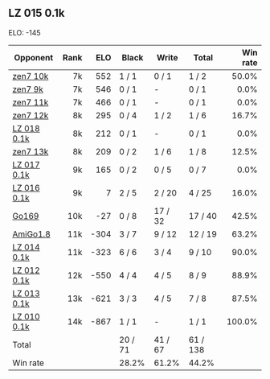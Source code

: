 ## LZ 015 0.1k ##

ELO: -145

Opponent | Rank | ELO | Black | Write | Total | Win rate
---------|-----:|----:|-------|-------|-------|-------:
[zen7 10k](zen7%2010k.md) | 7k | 552 | 1 / 1 | 0 / 1 | 1 / 2 | 50.0%
[zen7 9k](zen7%209k.md) | 7k | 546 | 0 / 1 | - | 0 / 1 | 0.0%
[zen7 11k](zen7%2011k.md) | 7k | 466 | 0 / 1 | - | 0 / 1 | 0.0%
[zen7 12k](zen7%2012k.md) | 8k | 295 | 0 / 4 | 1 / 2 | 1 / 6 | 16.7%
[LZ 018 0.1k](LZ%20018%200.1k.md) | 8k | 212 | 0 / 1 | - | 0 / 1 | 0.0%
[zen7 13k](zen7%2013k.md) | 8k | 209 | 0 / 2 | 1 / 6 | 1 / 8 | 12.5%
[LZ 017 0.1k](LZ%20017%200.1k.md) | 9k | 165 | 0 / 2 | 0 / 5 | 0 / 7 | 0.0%
[LZ 016 0.1k](LZ%20016%200.1k.md) | 9k | 7 | 2 / 5 | 2 / 20 | 4 / 25 | 16.0%
[Go169](Go169.md) | 10k | -27 | 0 / 8 | 17 / 32 | 17 / 40 | 42.5%
[AmiGo1.8](AmiGo1.8.md) | 11k | -304 | 3 / 7 | 9 / 12 | 12 / 19 | 63.2%
[LZ 014 0.1k](LZ%20014%200.1k.md) | 11k | -323 | 6 / 6 | 3 / 4 | 9 / 10 | 90.0%
[LZ 012 0.1k](LZ%20012%200.1k.md) | 12k | -550 | 4 / 4 | 4 / 5 | 8 / 9 | 88.9%
[LZ 013 0.1k](LZ%20013%200.1k.md) | 13k | -621 | 3 / 3 | 4 / 5 | 7 / 8 | 87.5%
[LZ 010 0.1k](LZ%20010%200.1k.md) | 14k | -867 | 1 / 1 | - | 1 / 1 | 100.0%
Total | | | 20 / 71 | 41 / 67 | 61 / 138 | 
Win rate| | | 28.2% | 61.2% | 44.2% | 
